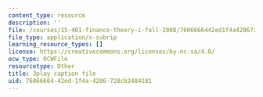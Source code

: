 ```yaml
---
content_type: resource
description: ''
file: /courses/15-401-finance-theory-i-fall-2008/7606666442ed1f4a4206728cb2484181_IwA7nVEwqto.srt
file_type: application/x-subrip
learning_resource_types: []
license: https://creativecommons.org/licenses/by-nc-sa/4.0/
ocw_type: OCWFile
resourcetype: Other
title: 3play caption file
uid: 76066664-42ed-1f4a-4206-728cb2484181
---
```

